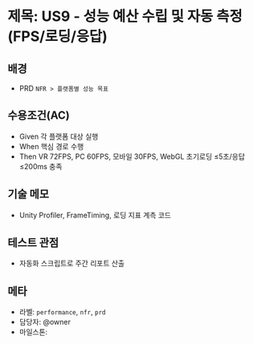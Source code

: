 # 제목: US9 - 성능 예산 수립 및 자동 측정(FPS/로딩/응답)

## 배경
- PRD `NFR > 플랫폼별 성능 목표`

## 수용조건(AC)
- Given 각 플랫폼 대상 실행
- When 핵심 경로 수행
- Then VR 72FPS, PC 60FPS, 모바일 30FPS, WebGL 초기로딩 ≤5초/응답 ≤200ms 충족

## 기술 메모
- Unity Profiler, FrameTiming, 로딩 지표 계측 코드

## 테스트 관점
- 자동화 스크립트로 주간 리포트 산출

## 메타
- 라벨: `performance`, `nfr`, `prd`
- 담당자: @owner
- 마일스톤: <YYYY-MM>

